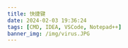 ```yaml
---
title: 快捷键
date: 2024-02-03 19:36:24
tags: [CMD, IDEA, VSCode, Notepad++]
banner_img: /img/virus.JPG
---
```

